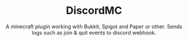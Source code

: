 <h1 align="center">DiscordMC</h1>
<p align="center">A minecraft plugin working with Bukkit, Spigot and Paper or other. Sends logs such as join &amp; quit events to discord webhook.</p>

